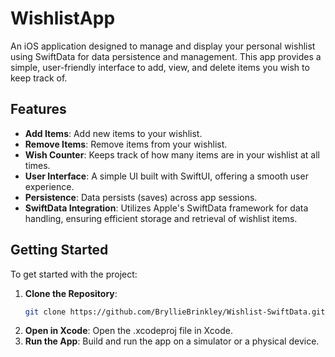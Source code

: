 # WishlistApp

An iOS application designed to manage and display your personal wishlist using SwiftData for data persistence and management. This app provides a simple, user-friendly interface to add, view, and delete items you wish to keep track of.

## Features

- **Add Items**: Add new items to your wishlist.
- **Remove Items**: Remove items from your wishlist.
- **Wish Counter**: Keeps track of how many items are in your wishlist at all times.
- **User Interface**: A simple UI built with SwiftUI, offering a smooth user experience.
- **Persistence**: Data persists (saves) across app sessions.
- **SwiftData Integration**: Utilizes Apple's SwiftData framework for data handling, ensuring efficient storage and retrieval of wishlist items.

## Getting Started

To get started with the project:

1. **Clone the Repository**: 
   ```bash
   git clone https://github.com/BryllieBrinkley/Wishlist-SwiftData.git
2. **Open in Xcode**: Open the .xcodeproj file in Xcode.
3. **Run the App**: Build and run the app on a simulator or a physical device.

